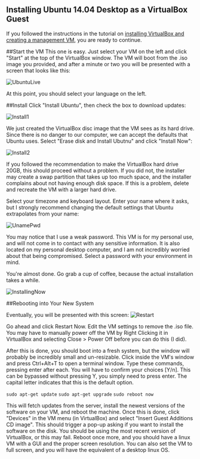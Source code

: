 Installing Ubuntu 14.04 Desktop as a VirtualBox Guest
------
If you followed the instructions in the tutorial on [installing VirtualBox and creating a management VM](https://github.com/tjtoml/linux_mentor/blob/master/core_skills/create_local_vm.md), you are ready to continue. 

##Start the VM
This one is easy. Just select your VM on the left and click "Start" at the top of the VirtualBox window. The VM will boot from the .iso image you provided, and after a minute or two you will be presented with a screen that looks like this: 

![UbuntuLive](http://i.imgur.com/rLHjRK1.png)

At this point, you should select your language on the left. 

##Install 
Click "Install Ubuntu", then check the box to download updates:

![Install1](http://i.imgur.com/cUIeIXv.png)

We just created the VirtualBox disc image that the VM sees as its hard drive. Since there is no danger to our computer, we can accept the defaults that Ubuntu uses. Select "Erase disk and Install Ubutnu" and click "Install Now": 

![Install2](http://i.imgur.com/ynOvHmH.png)

If you followed the recommendation to make the VirtualBox hard drive 20GB, this should proceed without a problem. If you did not, the installer may create a swap partition that takes up too much space, and the installer complains about not having enough disk space. If this is a problem, delete and recreate the VM with a larger hard drive.  

Select your timezone and keyboard layout. Enter your name where it asks, but I strongly recommend changing the default settings that Ubuntu extrapolates from your name:

![UnamePwd](http://i.imgur.com/lvVZaHY.png)

You may notice that I use a weak password. This VM is for my personal use, and will not come in to contact with any sensitive information. It is also located on my personal desktop computer, and I am not incredibly worried about that being compromised. Select a password with your environment in mind. 

You're almost done. Go grab a cup of coffee, because the actual installation takes a while. 

![InstallingNow](http://i.imgur.com/XS6XJYE.png)

##Rebooting into Your New System

Eventually, you will be presented with this screen: 
![Restart](http://i.imgur.com/ms4bnLW.png)

Go ahead and click Restart Now. Edit the VM settings to remove the .iso file. You may have to manually power off the VM by Right Clicking it in VirtualBox and selecting Close > Power Off before you can do this (I did). 

After this is done, you should boot into a fresh system, but the window will probably be incredibly small and un-resizable. Click inside the VM's window and press Ctrl+Alt+T to open a terminal window. Type these commands, pressing enter after each. You will have to confirm your choices [Y/n]. This can be bypassed without pressing Y, you simply need to press enter. The capital letter indicates that this is the default option.

`sudo apt-get update`
`sudo apt-get upgrade`
`sudo reboot now`

This will fetch updates from the server, install the newest versions of the software on your VM, and reboot the machine. Once this is done, click "Devices" in the VM menu (in VirtualBox) and select "Insert Guest Additions CD image". This should trigger a pop-up asking if you want to install the software on the disk. You should be using the most recent version of VirtualBox, or this may fail. Reboot once more, and you should have a linux VM with a GUI and the proper screen resolution. You can also set the VM to full screen, and you will have the equivalent of a desktop linux OS. 
